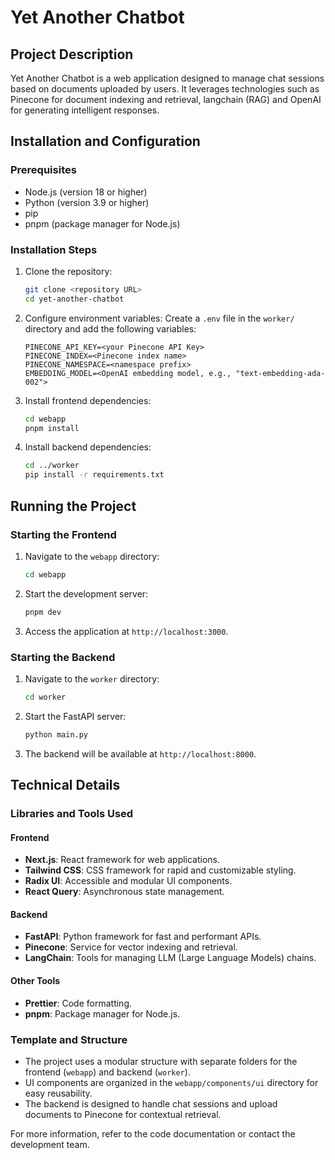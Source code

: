 # Yet Another Chatbot

## Project Description

Yet Another Chatbot is a web application designed to manage chat sessions based on documents uploaded by users. It leverages technologies such as Pinecone for document indexing and retrieval, langchain (RAG) and OpenAI for generating intelligent responses.

## Installation and Configuration

### Prerequisites

- Node.js (version 18 or higher)
- Python (version 3.9 or higher)
- pip
- pnpm (package manager for Node.js)

### Installation Steps

1. Clone the repository:

   ```bash
   git clone <repository URL>
   cd yet-another-chatbot
   ```

2. Configure environment variables:
   Create a `.env` file in the `worker/` directory and add the following variables:

   ```env
   PINECONE_API_KEY=<your Pinecone API Key>
   PINECONE_INDEX=<Pinecone index name>
   PINECONE_NAMESPACE=<namespace prefix>
   EMBEDDING_MODEL=<OpenAI embedding model, e.g., "text-embedding-ada-002">
   ```

3. Install frontend dependencies:

   ```bash
   cd webapp
   pnpm install
   ```

4. Install backend dependencies:
   ```bash
   cd ../worker
   pip install -r requirements.txt
   ```

## Running the Project

### Starting the Frontend

1. Navigate to the `webapp` directory:
   ```bash
   cd webapp
   ```
2. Start the development server:
   ```bash
   pnpm dev
   ```
3. Access the application at `http://localhost:3000`.

### Starting the Backend

1. Navigate to the `worker` directory:
   ```bash
   cd worker
   ```
2. Start the FastAPI server:
   ```bash
   python main.py
   ```
3. The backend will be available at `http://localhost:8000`.

## Technical Details

### Libraries and Tools Used

#### Frontend

- **Next.js**: React framework for web applications.
- **Tailwind CSS**: CSS framework for rapid and customizable styling.
- **Radix UI**: Accessible and modular UI components.
- **React Query**: Asynchronous state management.

#### Backend

- **FastAPI**: Python framework for fast and performant APIs.
- **Pinecone**: Service for vector indexing and retrieval.
- **LangChain**: Tools for managing LLM (Large Language Models) chains.

#### Other Tools

- **Prettier**: Code formatting.
- **pnpm**: Package manager for Node.js.

### Template and Structure

- The project uses a modular structure with separate folders for the frontend (`webapp`) and backend (`worker`).
- UI components are organized in the `webapp/components/ui` directory for easy reusability.
- The backend is designed to handle chat sessions and upload documents to Pinecone for contextual retrieval.

For more information, refer to the code documentation or contact the development team.
